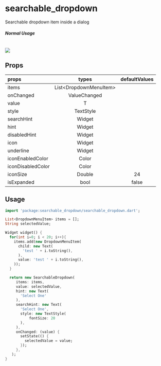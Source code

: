# searchable_dropdown

Searchable dropdown item inside a dialog

<h5>Normal Usage</h5>
<br/><img src="https://raw.githubusercontent.com/icemanbsi/searchable_dropdown/master/doc/sample1.gif"/>


## Props
| props                   | types           | defaultValues                                                                                                     |
| :---------------------- | :-------------: | :---------------------------------------------------------------------------------------------------------------: |
| items                   | List<DropdownMenuItem<T>>        |                                                                                                  |
| onChanged               | ValueChanged<T> |                                                                                                                   |
| value                   | T               |                                                                                                                   |
| style                   | TextStyle       |                                                                                                                   |
| searchHint              | Widget          |                                                                                                                   |
| hint                    | Widget          |                                                                                                                   |
| disabledHint            | Widget          |                                                                                                                   |
| icon                    | Widget          |                                                                                                                   |
| underline               | Widget          |                                                                                                                   |
| iconEnabledColor        | Color           |                                                                                                                   |
| iconDisabledColor       | Color           |                                                                                                                   |
| iconSize                | Double          | 24                                                                                                                |
| isExpanded              | bool            | false                                                                                                             |


## Usage
```dart
import 'package:searchable_dropdown/searchable_dropdown.dart';

List<DropdownMenuItem> items = [];
String selectedValue;

Widget widget() {
  for(int i=0; i < 20; i++){
    items.add(new DropdownMenuItem(
      child: new Text(
        'test ' + i.toString(),
      ),
      value: 'test ' + i.toString(),
    ));
  }

  return new SearchableDropdown(
     items: items,
     value: selectedValue,
     hint: new Text(
       'Select One'
     ),
     searchHint: new Text(
       'Select One',
       style: new TextStyle(
           fontSize: 20
       ),
     ),
     onChanged: (value) {
       setState(() {
         selectedValue = value;
       });
     },
   );
}
```
